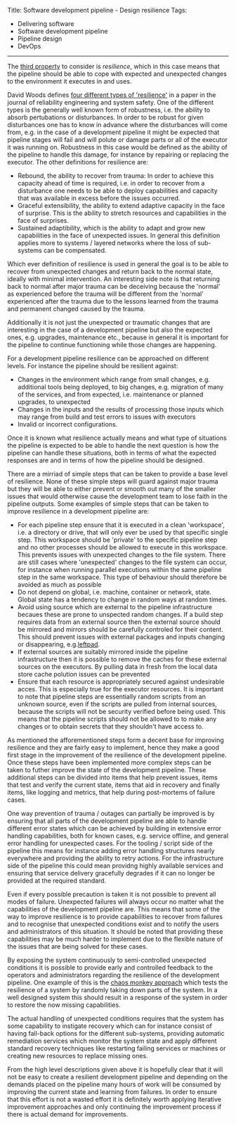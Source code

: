 Title: Software development pipeline - Design resilience
Tags:
  - Delivering software
  - Software development pipeline
  - Pipeline design
  - DevOps
---

The [third property](Software-development-pipeline-Design-introduction.html) to consider is
*resilience*, which in this case means that the pipeline should be able to cope with
expected and unexpected changes to the environment it executes in and uses.

David Woods defines [four different types of 'resilience'](https://www.researchgate.net/publication/276139783_Four_concepts_for_resilience_and_the_implications_for_the_future_of_resilience_engineering) in a paper in the journal of reliability engineering and system safety. One of the different types
is the generally well known form of robustness, i.e. the ability to absorb pertubations or disturbances.
In order to be robust for given disturbances one has to know in advance where the disturbances will
come from, e.g. in the case of a development pipeline it might be expected that pipeline stages will
fail and will polute or damage parts or all of the executor it was running on. Robustness in this
case would be defined as the ability of the pipeline to handle this damage, for instance by repairing
or replacing the executor. The other definitions for resilience are:

- Rebound, the ability to recover from trauma: In order to achieve this capacity ahead of time is
  required, i.e. in order to recover from a disturbance one needs to be able to deploy capabilities
  and capacity that was available in excess before the issues occurred.
- Graceful extensibility, the ability to extend adaptive capacity in the face of surprise. This is
  the ability to stretch resources and capabilities in the face of surprises.
- Sustained adaptibility, which is the ability to adapt and grow new capabilities in the face of
  unexpected issues. In general this definition applies more to systems / layered networks where
  the loss of sub-systems can be compensated.

Which ever definition of resilience is used in general the goal is to be able to recover from
unexpected changes and return back to the normal state, ideally with minimal intervention. An interesting
side note is that returning back to normal after major trauma can be deceiving because the 'normal' as
experienced before the trauma will be different from the 'normal' experienced after the trauma due
to the lessons learned from the trauma and permanent changed caused by the trauma.

Additionally it is not just the unexpected or traumatic changes that are interesting in the case of a
development pipeline but also the expected ones, e.g. upgrades, maintenance etc., because in general
it is important for the pipeline to continue functioning while those changes are happening.

For a development pipeline resilience can be approached on different levels. For instance the
pipeline should be resilient against:

- Changes in the environment which range from small changes, e.g. additional tools being deployed,
  to big changes, e.g. migration of many of the services, and from expected, i.e. maintenance or
  planned upgrades, to unexpected
- Changes in the inputs and the results of processing those inputs which may range from build and test
  errors to issues with executors
- Invalid or incorrect configurations.

Once it is known what resilience actually means and what type of situations the pipeline is expected
to be able to handle the next question is how the pipeline can handle these situations, both in
terms of what the expected responses are and in terms of how the pipeline should be designed.

There are a mirriad of simple steps that can be taken to provide a base level of resilience. None
of these simple steps will guard against major trauma but they will be able to either prevent or
smooth out many of the smaller issues that would otherwise cause the development team to lose faith
in the pipeline outputs. Some examples of simple steps that can be taken to improve resilience in
a development pipeline are:

- For each pipeline step ensure that it is executed in a clean 'workspace', i.e. a directory or drive,
  that will only ever be used by that specific single step. This workspace should be 'private' to the
  specific pipeline step and no other processes should be allowed to execute in this workspace. This
  prevents issues with unexpected changes to the file system. There are still cases where 'unexpected'
  changes to the file system can occur, for instance when running parallel executions within the same
  pipeline step in the same workspace. This type of behaviour should therefore be avoided as much as
  possible
- Do not depend on global, i.e. machine, container or network, state. Global state has a tendency
  to change in random ways at random times.
- Avoid using source which are external to the pipeline infrastructure becaues these are prone to
  unspected random changes. If a build step requires data from an external source then the external
  source should be mirrored and mirrors should be carefully controled for their content. This should
  prevent issues with external packages and inputs changing or disappearing, e.g.[leftpad](https://www.theregister.co.uk/2016/03/23/npm_left_pad_chaos/).
- If external sources are suitably mirrored inside the pipeline infrastructure then it is possible
  to remove the caches for these external sources on the executors. By pulling data in fresh from the
  local data store cache polution issues can be prevented
- Ensure that each resource is appropriately secured against undesirable acces. This is especially
  true for the executor resources. It is important to note that pipeline steps are essentially random
  scripts from an unknown source, even if the scripts are pulled from internal sources, because the
  scripts will not be security verified before being used. This means that the pipeline scripts should
  not be allowed to to make any changes or to obtain secrets that they shouldn't have access to.

As mentioned the afforementioned steps form a decent base for improving resilience and they are
fairly easy to implement, hence they make a good first stage in the improvement of the resilience
of the development pipeline. Once these steps have been implemented more complex steps can be taken
to futher improve the state of the development pipeline. These additional steps can be divided into
items that help prevent issues, items that test and verify the current state, items that aid in
recovery and finally items, like logging and metrics, that help during post-mortems of failure cases.

One way prevention of trauma / outages can partially be improved is by ensuring that all parts of the
development pipeline are able to handle different error states which can be achieved by building in
extensive error handling capabilities, both for known cases, e.g. service offline, and general error
handling for unexpected cases. For the tooling / script side of the pipeline this means for instance
adding error handling structures nearly everywhere and providing the ability to retry actions.
For the infrastructure side of the pipeline this could mean providng highly available services and
ensuring that service delivery gracefully degrades if it can no longer be provided at the required
standard.

Even if every possible precaution is taken it is not possible to prevent all modes of failure. Unexpected
failures will always occur no matter what the capabilities of the development pipeline are. This means
that some of the way to improve resilience is to provide capabilities to recover from failures and to
recognise that unexpected conditions exist and to notify the users and administrators of this situation.
It should be noted that providing these capabilities may be much harder to implement due to the
flexible nature of the issues that are being solved for these cases.

By exposing the system continuously to semi-controlled unexpected conditions it is possible to
provide early and controlled feedback to the operators and administrators regarding the resilience
of the development pipeline. One example of this is the
[chaos monkey approach](https://github.com/Netflix/SimianArmy/wiki/Chaos-Monkey) which tests the
resilience of a system by randomly taking down parts of the system. In a well designed system this
should result in a response of the system in order to restore the now missing capabilities.

The actual handling of unexpected conditions requires that the system has some capability to instigate
recovery which can for instance consist of having fall-back options for the different sub-systems,
providing automatic remediation services which monitor the system state and apply different standard
recovery techniques like restarting failing services or machines or creating new resources to replace
missing ones.

From the high level descriptions given above it is hopefully clear that it will not be easy to create
a resilient development pipeline and depending on the demands placed on the pipeline many hours of
work will be consumed by improving the current state and learning from failures. In order to ensure
that this effort is not a wasted effort it is definitely worth applying iterative improvement approaches
and only continuing the improvement process if there is actual demand for improvements.
